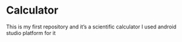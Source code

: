 # Calculator
This is my first repository and it’s a scientific calculator 
I used android studio platform for it 
